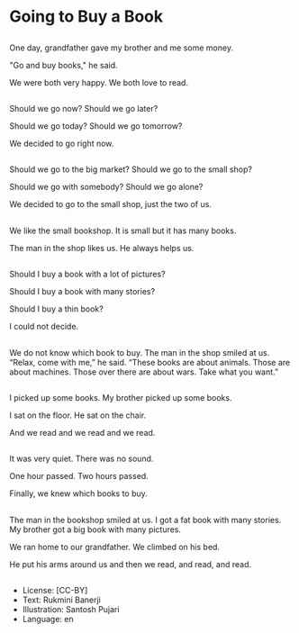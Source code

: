 # Going to Buy a Book

##
One day, grandfather gave my brother and me some money.

"Go and buy books," he said.

We were both very happy. We both love to read.

##
Should we go now? Should we go later?

Should we go today? Should we go tomorrow?

We decided to go right now.

##
Should we go to the big market? Should we go to the small shop?

Should we go with somebody? Should we go alone?

We decided to go to the small shop, just the two of us.

##
We like the small bookshop. It is small but it has many books.

The man in the shop likes us. He always helps us.

##
Should I buy a book with a lot of pictures?

Should I buy a book with many stories?

Should I buy a thin book?

I could not decide.

##
We do not know which book to buy. The man in the shop smiled at us. “Relax, come with me,” he said. “These books are about animals. Those are about machines. Those over there are about wars. Take what you want.”

##
I picked up some books. My brother picked up some books.

I sat on the floor. He sat on the chair.

And we read and we read and we read.

##
It was very quiet. There was no sound.

One hour passed. Two hours passed.

Finally, we knew which books to buy.

##
The man in the bookshop smiled at us. I got a fat book with many stories. My brother got a big book with many pictures.

We ran home to our grandfather. We climbed on his bed.

He put his arms around us and then we read, and read, and read.

##
* License: [CC-BY]
* Text: Rukmini Banerji
* Illustration: Santosh Pujari
* Language: en

